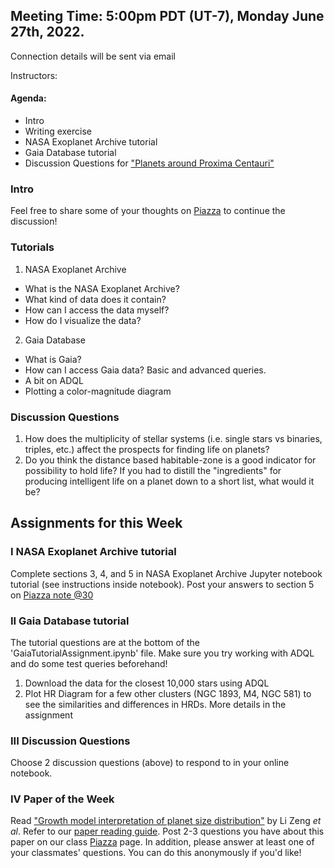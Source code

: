 ## Meeting Time: 5:00pm PDT (UT-7), Monday June 27th, 2022.
Connection details will be sent via email

Instructors:

#### Agenda:
* Intro
* Writing exercise
* NASA Exoplanet Archive tutorial
* Gaia Database tutorial
* Discussion Questions for ["Planets around Proxima Centauri"](https://www.pnas.org/doi/pdf/10.1073/pnas.1706680114)

### Intro

Feel free to share some of your thoughts on [Piazza](https://piazza.com/intro_to_astro/summer2022/intro2astro2022) to continue the discussion!

### Tutorials
1. NASA Exoplanet Archive
  - What is the NASA Exoplanet Archive?
  - What kind of data does it contain?
  - How can I access the data myself?
  - How do I visualize the data?
2. Gaia Database
  - What is Gaia?
  - How can I access Gaia data? Basic and advanced queries.
  - A bit on ADQL
  - Plotting a color-magnitude diagram

### Discussion Questions
1. How does the multiplicity of stellar systems (i.e. single stars vs binaries, triples, etc.) affect the prospects for finding life on planets?
2. Do you think the distance based habitable-zone is a good indicator for possibility to hold life? If you had to distill the "ingredients" for producing intelligent life on a planet down to a short list, what would it be?

## Assignments for this Week

### I NASA Exoplanet Archive tutorial
Complete sections 3, 4, and 5 in NASA Exoplanet Archive Jupyter notebook tutorial (see instructions inside notebook).
Post your answers to section 5 on [Piazza note @30](https://piazza.com/class/l3j39nx56bkxf?cid=30)

### II Gaia Database tutorial
The tutorial questions are at the bottom of the 'GaiaTutorialAssignment.ipynb' file. Make sure you try working with ADQL and do some test queries beforehand! 
1. Download the data for the closest 10,000 stars using ADQL
2. Plot HR Diagram for a few other clusters (NGC 1893, M4, NGC 581) to see the similarities and differences in HRDs.
More details in the assignment

### III Discussion Questions
Choose 2 discussion questions (above) to respond to in your online notebook.

### IV Paper of the Week
Read ["Growth model interpretation of planet size distribution"](https://www.pnas.org/content/116/20/9723) by Li Zeng *et al*. Refer to our [paper reading guide](https://github.com/howardisaacson/Intro-to-Astro-2021/blob/master/Week1_Intro_unix_python/how_to_read_scientific_papers.md). Post 2-3 questions you have about this paper on our class [Piazza](https://piazza.com/intro_to_astro/summer2022/intro2astro2022) page. In addition, please answer at least one of your classmates' questions. You can do this anonymously if you'd like!
